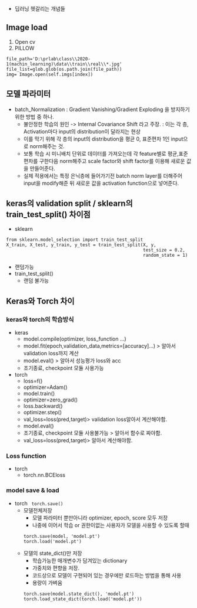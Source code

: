 - 딥러닝 헷갈리는 개념들
## Image load
1. Open cv
2. PILLOW
```
file_path='D:\prlab\class\\2020-1(machin_learning)\data\\train\\real\\*.jpg'
file_list=glob.glob(os.path.join(file_path))
img= Image.open(self.imgs[index])
```
## 모델 파라미터
- batch_Normalization : Gradient Vanishing/Gradient Exploding 을 방지하기 위한 방법 중 하나.
  - 불안정한 학습의 원인 -> Internal Covariance Shift 라고 주장. : 이는 각 층, Activation마다 input의 distribution이 달라지는 현상
  - 이를 막기 위해 각 층의 input의 distribution을 평균 0, 표준편차 1인 input으로 norm해주는 것.
  - 보통 학습 시 미니배치 단위로 데이터를 가져오는데 각 feature별로 평균,표준편차를 구한다음 norm해주고 scale factor와 shift factor를 이용해 새로운 값을 만들어준다.
  - 실제 적용에서는 특정 은닉층에 들어가기전 batch norm layer를 더해주어 input을 modify해준 뒤 새로운 값을 activation function으로 넣어준다.
  
## keras의 validation split / sklearn의 train_test_split() 차이점
- sklearn
```
from sklearn.model_selection import train_test_split
X_train, X_test, y_train, y_test = train_test_split(X, y,
                                                    test_size = 0.2,
                                                    random_state = 1)
```
  - 랜덤가능
- train_test_split()
  - 랜덤 불가능

## Keras와 Torch 차이
### keras와 torch의 학습방식
- keras
  - model.compile(optimizer, loss_function ...)
  - model.fit(epoch,validation_data,metrics=[accuracy]...) > 알아서 validation loss까지 계산
  - model.eval() > 알아서 성능평가 loss와 acc
  - 조기종료, checkpoint 모듈 사용가능
- torch
  - loss=f()
  - optimizer=Adam()
  - model.train()
  - optimizer=zero_grad()
  - loss.backward()
  - optimizer.step()
  - val_loss=loss(pred,target)> validation loss알아서 계산해야함.
  - model.eval()
  - 조기종료, checkpoint 모듈 사용불가능 > 알아서 함수로 짜야함. 
  - val_loss=loss(pred,target)> 알아서 계산해야함.

### Loss function
- torch
  - torch.nn.BCEloss

### model save & load
- torch ``` torch.save()```
  - 모델전체저장
    - 모델 파라미터 뿐만아니라 optimizer, epoch, score 모두 저장 
    - 나중에 이어서 학습 or 권한이없는 사용자가 모델을 사용할 수 있도록 할때
    ```
    torch.save(model, 'model.pt')
    torch.load('model.pt')
    ```
  - 모델의 state_dict()만 저장 
    - 학습가능한 매개변수가 담겨있는 dictionary 
    - 가중치와 편향을 저장. 
    - 코드상으로 모델이 구현되어 있는 경우에만 로드하는 방법을 통해 사용
    - 용량이 가벼움
    ```
    torch.save(model.state_dict(), 'model.pt')
    torch.load_state_dict(torch.load('model.pt'))
    ```
